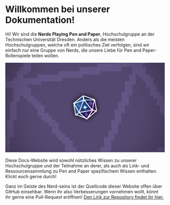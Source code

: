 # Willkommen bei unserer Dokumentation!

Hi! Wir sind die **Nerds Playing Pen and Paper**, Hochschulgruppe an der Technischen Universität Dresden.
Anders als die meisten Hochschulgruppen, welche oft ein politisches Ziel verfolgen, sind wir einfach nur
eine Gruppe von Nerds, die unsere Liebe für Pen and Paper-Rollenspiele teilen wollen.

![Das Nerds Playing Pen and Paper Logo auf einem lilanen Hintergrund, welcher mit einigen Linien im Pixelart-Stil versehen ist. Das Logo ist eine Pixelart-Grafik eines 20-seitigen Würfels mit einem hellblauen Stern an Stelle der '20'. Der Würfel ist dunkelblau und die Kanten des Würfels sind weiß.](../assets/banner.jpg)

Diese Docs-Website wird sowohl nützliches Wissen zu unserer Hochschulgruppe und der Teilnahme an derer, als auch als
Link- und Ressourcensammlung zu Pen and Paper spezifischem Wissen enthalten. Klickt euch gerne durch!

Ganz im Geiste des Nerd-seins ist der Quellcode dieser Website offen über GitHub einsehbar. Wenn ihr also
Verbesserungen vornehmen wollt, könnt ihr gerne eine Pull-Request eröffnen! [Den Link zur Repository findet ihr hier.](https://github.com/nerdsplayingpnp-tud/docs)

